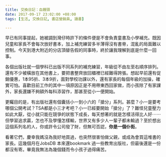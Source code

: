 ```yaml
---
title: 交換日記：血饅頭
date: 2017-09-17 23:02:00 +08:00
tags: [生活, 交換日記, 書店營銷員, 讀書]

---
```


  
  
  
早已有同事提起，她被調到灣仔時許下的條件便是不會負責童書及小學補充。既因兒童和家長不會每次放好書本，加上補充練習多半薄得沒有書脊，混亂的局面難以控制。今天到港大附近的分店頂替告假的同事時，終於讓我理解到底是什麼一回事。  
  
各個出版社就一個學科已出版不同系列的補充練習，年級從不由左至右順序排列。還有不少被橫放在其他書上，要把書整齊放回櫃裡已經難得誇張。想起早前還有促銷優惠，1本95折、3本9折，面對學校功課以外，還有家長的每個年級的加操，確實可怕。喜歡目前工作的其中一項原因正是不用帶東西回家做，而小孩除了有家課外，家長還嫌不夠額外每科添習作，那甚至從小一便開始。  
  
更矚目的是，有出版社還有個囊括小一到小六的「搶分」系列。甚麼？小一是要考哪個公開考試？TSA都是小三才考吧？小一已經要開始「搶分」了？難怪兒童壓力如此大厭，從小就只能在競爭的狀態下成長，每天想著的就是怎樣活得比人好⋯⋯但學習追求贏，怎也不及學懂怎樣輸，世界又有多少人一輩子都未輸過？至於想出這個系列名的人，你或許令公司發了財，但無可否認，**你是一個仆街**。  
  
看著它們，慶幸我媽沒為我好地買過，也突然很害怕做父親，或成為會買這堆書的家長。這幾個月在JobsDB 本來還bookmark 過一些教育出版社，但最後還是一份都沒有寄。畢竟我無法為幾個錢而令小孩子過得痛苦。  
  
  
